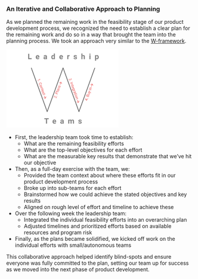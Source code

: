 ### An Iterative and Collaborative Approach to Planning

As we planned the remaining work in the feasibility stage of our product development process, we recognized the need to establish a clear plan for the remaining work and do so in a way that brought the team into the planning process. We took an approach very similar to the [W-framework](https://review.firstround.com/the-secret-to-a-great-planning-process-lessons-from-airbnb-and-eventbrite).

<div class="image-row">
    <img src="content/planning/planning.png" style="max-width:60%">
</div>

- First, the leadership team took time to establish:
    - What are the remaining feasibility efforts
    - What are the top-level objectives for each effort
    - What are the measurable key results that demonstrate that we’ve hit our objective
- Then, as a full-day exercise with the team, we:
    - Provided the team context about where these efforts fit in our product development process
    - Broke up into sub-teams for each effort
    - Brainstormed how we could achieve the stated objectives and key results
    - Aligned on rough level of effort and timeline to achieve these
- Over the following week the leadership team:
    - Integrated the individual feasibility efforts into an overarching plan
    - Adjusted timelines and prioritized efforts based on available resources and program risk
- Finally, as the plans became solidified, we kicked off work on the individual efforts with small/autonomous teams

This collaborative approach helped identify blind-spots and ensure everyone was fully committed to the plan, setting our team up for success as we moved into the next phase of product development.